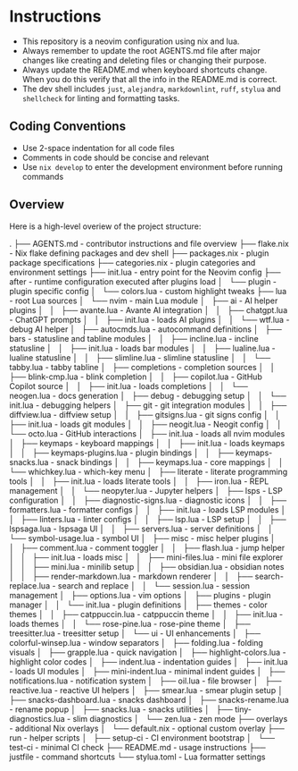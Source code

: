 # Instructions

- This repository is a neovim configuration using nix and lua.
- Always remember to update the root AGENTS.md file after major changes like creating and deleting files or changing their purpose.
- Always update the README.md when keyboard shortcuts change. When you do this verify that all the info in the README.md is correct.
- The dev shell includes `just`, `alejandra`, `markdownlint`, `ruff`, `stylua` and `shellcheck` for linting and formatting tasks.

## Coding Conventions

- Use 2-space indentation for all code files
- Comments in code should be concise and relevant
- Use `nix develop` to enter the development environment before running commands

## Overview

Here is a high-level overiew of the project structure:

.
├── AGENTS.md - contributor instructions and file overview
├── flake.nix - Nix flake defining packages and dev shell
├── packages.nix - plugin package specifications
├── categories.nix - plugin categories and environment settings
├── init.lua - entry point for the Neovim config
├── after - runtime configuration executed after plugins load
│   └── plugin - plugin specific config
│   └── colors.lua - custom highlight tweaks
├── lua - root Lua sources
│   └── nvim - main Lua module
│   ├── ai - AI helper plugins
│   │   ├── avante.lua - Avante AI integration
│   │   ├── chatgpt.lua - ChatGPT prompts
│   │   ├── init.lua - loads AI plugins
│   │   └── wtf.lua - debug AI helper
│   ├── autocmds.lua - autocommand definitions
│   ├── bars - statusline and tabline modules
│   │   ├── incline.lua - incline statusline
│   │   ├── init.lua - loads bar modules
│   │   ├── lualine.lua - lualine statusline
│   │   ├── slimline.lua - slimline statusline
│   │   └── tabby.lua - tabby tabline
│   ├── completions - completion sources
│   │   ├── blink-cmp.lua - blink completion
│   │   ├── copilot.lua - GitHub Copilot source
│   │   ├── init.lua - loads completions
│   │   └── neogen.lua - docs generation
│   ├── debug - debugging setup
│   │   └── init.lua - debugging helpers
│   ├── git - git integration modules
│   │   ├── diffview.lua - diffview setup
│   │   ├── gitsigns.lua - git signs config
│   │   ├── init.lua - loads git modules
│   │   ├── neogit.lua - Neogit config
│   │   └── octo.lua - GitHub interactions
│   ├── init.lua - loads all nvim modules
│   ├── keymaps - keyboard mappings
│   │   ├── init.lua - loads keymaps
│   │   ├── keymaps-plugins.lua - plugin bindings
│   │   ├── keymaps-snacks.lua - snack bindings
│   │   ├── keymaps.lua - core mappings
│   │   └── whichkey.lua - which-key menu
│   ├── literate - literate programming tools
│   │   ├── init.lua - loads literate tools
│   │   ├── iron.lua - REPL management
│   │   └── neopyter.lua - Jupyter helpers
│   ├── lsps - LSP configuration
│   │   ├── diagnostic-signs.lua - diagnostic icons
│   │   ├── formatters.lua - formatter configs
│   │   ├── init.lua - loads LSP modules
│   │   ├── linters.lua - linter configs
│   │   ├── lsp.lua - LSP setup
│   │   ├── lspsaga.lua - lspsaga UI
│   │   ├── servers.lua - server definitions
│   │   └── symbol-usage.lua - symbol UI
│   ├── misc - misc helper plugins
│   │   ├── comment.lua - comment toggler
│   │   ├── flash.lua - jump helper
│   │   ├── init.lua - loads misc
│   │   ├── mini-files.lua - mini file explorer
│   │   ├── mini.lua - minilib setup
│   │   ├── obsidian.lua - obsidian notes
│   │   ├── render-markdown.lua - markdown renderer
│   │   ├── search-replace.lua - search and replace
│   │   └── session.lua - session management
│   ├── options.lua - vim options
│   ├── plugins - plugin manager
│   │   └── init.lua - plugin definitions
│   ├── themes - color themes
│   │   ├── catppuccin.lua - catppuccin theme
│   │   ├── init.lua - loads themes
│   │   └── rose-pine.lua - rose-pine theme
│   ├── treesitter.lua - treesitter setup
│   └── ui - UI enhancements
│   ├── colorful-winsep.lua - window separators
│   ├── folding.lua - folding visuals
│   ├── grapple.lua - quick navigation
│   ├── highlight-colors.lua - highlight color codes
│   ├── indent.lua - indentation guides
│   ├── init.lua - loads UI modules
│   ├── mini-indent.lua - minimal indent guides
│   ├── notifications.lua - notification system
│   ├── oil.lua - file browser
│   ├── reactive.lua - reactive UI helpers
│   ├── smear.lua - smear plugin setup
│   ├── snacks-dashboard.lua - snacks dashboard
│   ├── snacks-rename.lua - rename popup
│   ├── snacks.lua - snacks utilities
│   ├── tiny-diagnostics.lua - slim diagnostics
│   └── zen.lua - zen mode
├── overlays - additional Nix overlays
│   └── default.nix - optional custom overlay
├── run - helper scripts
│   ├── setup-ci - CI environment bootstrap
│   └── test-ci - minimal CI check
├── README.md - usage instructions
├── justfile - command shortcuts
└── stylua.toml - Lua formatter settings
